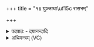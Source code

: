 +++
title = "१३ युञ्जाथा\uf15c रासभम्"

+++
<details><summary>पदपाठः - दयानन्दादि</summary>

यु॒ञ्जाथा॑म्। रास॑भम्। यु॒वम्। अ॒स्मिन्। यामे॑। वृ॒ष॒ण्व॒सू॒ इति॑ वृषण्ऽवसू। अ॒ग्निम्। भर॑न्तम्। अ॒स्म॒युमित्य॑स्म॒ऽयुम्। १३।
</details>

<details><summary>अधिमन्त्रम् (VC)</summary>

- वाजी देवता
- कुश्रिर्ऋषिः
- गायत्री
- षड्जः
</details>